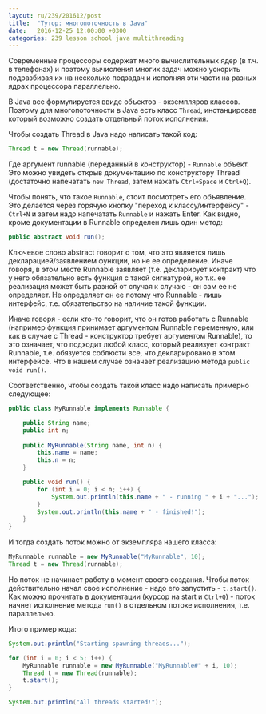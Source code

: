 ```yaml
---
layout: ru/239/201612/post
title:  "Тутор: многопоточность в Java"
date:   2016-12-25 12:00:00 +0300
categories: 239 lesson school java multithreading
---
```


Современные процессоры содержат много вычислительных ядер (в т.ч. в телефонах) и поэтому вычисления многих задач можно ускорить подразбивая их на несколько подзадач и исполняя эти части на разных ядрах процессора параллельно.

В Java все формулируется ввиде объектов - экземпляров классов. Поэтому для многопоточности в Java есть класс `Thread`, инстанцировав который возможно создать отдельный поток исполнения.

Чтобы создать Thread в Java надо написать такой код:

``` java
Thread t = new Thread(runnable);
```

Где аргумент runnable (переданный в конструктор) - `Runnable` объект. Это можно увидеть открыв документацию по конструктору Thread (достаточно напечатать `new Thread`, затем нажать `Ctrl+Space` и `Ctrl+Q`).

Чтобы понять, что такое `Runnable`, стоит посмотреть его объявление. Это делается через горячую кнопку "переход к классу/интерфейсу" - `Ctrl+N` и затем надо напечатать `Runnable` и нажать Enter.
Как видно, кроме документации в Runnable определен лишь один метод:

``` java
public abstract void run();
```

Ключевое слово abstract говорит о том, что это является лишь декларацией/заявлением функции, но не ее определение. Иначе говоря, в этом месте Runnable заявляет (т.е. декларирует контракт) что у него обязательно есть функция с такой сигнатурой, 
но т.к. ее реализация может быть разной от случая к случаю - он сам ее не определяет. Не определяет он ее потому что Runnable - лишь интерфейс, т.е. обязательство на наличие такой функции.

Иначе говоря - если кто-то говорит, что он готов работать с Runnable (например функция принимает аргументом Runnable переменную, или как в случае с Thread - конструктор требует аргументом Runnable), то это
означает, что подходит любой класс, который реализует контракт Runnable, т.е. обязуется соблюсти все, что декларировано в этом интерфейсе. Что в нашем случае означает реализацию метода `public void run()`.

Соответственно, чтобы создать такой класс надо написать примерно следующее:

``` java
public class MyRunnable implements Runnable {

    public String name;
    public int n;
    
    public MyRunnable(String name, int n) {
        this.name = name;
        this.n = n;
    }

    public void run() {
        for (int i = 0; i < n; i++) {
            System.out.println(this.name + " - running " + i + "...");
        }
        System.out.println(this.name + " - finished!");
    }
}
```

И тогда создать поток можно от экземпляра нашего класса:

``` java
MyRunnable runnable = new MyRunnable("MyRunnable", 10);
Thread t = new Thread(runnable);
```

Но поток не начинает работу в момент своего создания. Чтобы поток действительно начал свое исполнение - надо его запустить - `t.start()`. Как можно прочитать в документации (курсор на start и `Ctrl+Q`) - поток начнет исполнение метода `run()` в отдельном потоке исполнения, т.е. параллельно.

Итого пример кода:

``` java
System.out.println("Starting spawning threads...");

for (int i = 0; i < 5; i++) {
    MyRunnable runnable = new MyRunnable("MyRunnable#" + i, 10);
    Thread t = new Thread(runnable);
    t.start();
}

System.out.println("All threads started!");
```
